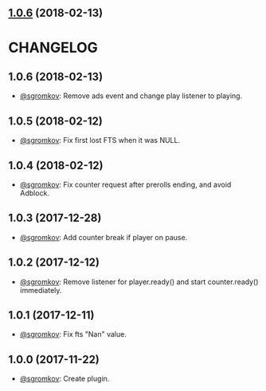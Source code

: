 <a name="1.0.6"></a>
## [1.0.6](https://github.com/sgromkov/videojs-heartbeat-tns-counter/compare/v1.0.5...v1.0.6) (2018-02-13)

# CHANGELOG

## 1.0.6 (2018-02-13)
* [@sgromkov](https://github.com/sgromkov/): Remove ads event and change play listener to playing.

## 1.0.5 (2018-02-12)
* [@sgromkov](https://github.com/sgromkov/): Fix first lost FTS when it was NULL.

## 1.0.4 (2018-02-12)
* [@sgromkov](https://github.com/sgromkov/): Fix counter request after prerolls ending, and avoid Adblock.

## 1.0.3 (2017-12-28)
* [@sgromkov](https://github.com/sgromkov/): Add counter break if player on pause.

## 1.0.2 (2017-12-12)
* [@sgromkov](https://github.com/sgromkov/): Remove listener for player.ready() and start counter.ready() immediately.

## 1.0.1 (2017-12-11)
* [@sgromkov](https://github.com/sgromkov/): Fix fts "Nan" value.

## 1.0.0 (2017-11-22)
* [@sgromkov](https://github.com/sgromkov/): Create plugin.

